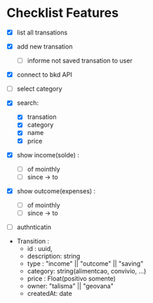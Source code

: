 # Checklist Features

- [x] list all transations
- [x] add new transation
  - [ ] informe not saved transation to user 
- [x] connect to bkd API
- [ ] select category
- [x] search:
  - [x] transation
  - [x] category
  - [x] name
  - [x] price
- [x] show income(solde) :
  - [ ] of mointhly
  - [ ] since -> to
- [x] show outcome(expenses) :
  - [ ] of mointhly
  - [ ] since -> to
- [ ] authnticatin


* Transition :
  - id : uuid,
  - description: string
  - type : "income" || "outcome" || "saving"
  - category: string(alimentcao, convivio, ...)
  - price : Float(positivo somente)
  - owner: "talisma" || "geovana"
  - createdAt: date